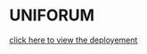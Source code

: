# UNIFORUM
[click here to view the deployement](http://uniforum-client.s3-website-us-east-1.amazonaws.com/)
